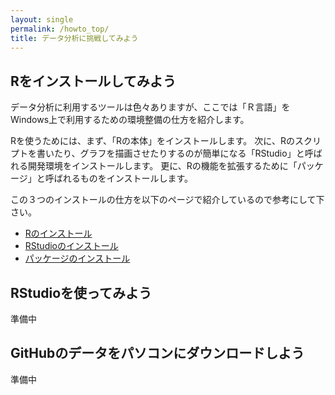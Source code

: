 ```yaml
---
layout: single
permalink: /howto_top/
title: データ分析に挑戦してみよう
---
```


## Rをインストールしてみよう
データ分析に利用するツールは色々ありますが、ここでは「Ｒ言語」をWindows上で利用するための環境整備の仕方を紹介します。

Rを使うためには、まず、「Rの本体」をインストールします。
次に、Rのスクリプトを書いたり、グラフを描画させたりするのが簡単になる「RStudio」と呼ばれる開発環境をインストールします。
更に、Rの機能を拡張するために「パッケージ」と呼ばれるものをインストールします。

この３つのインストールの仕方を以下のページで紹介しているので参考にして下さい。

 - [Rのインストール](/works/howto/r/install/)
 - [RStudioのインストール](/works/howto/r/rstudio_install/)
 - [パッケージのインストール](/works/howto/r/packageinstall/)

## RStudioを使ってみよう
準備中

## GitHubのデータをパソコンにダウンロードしよう
準備中





